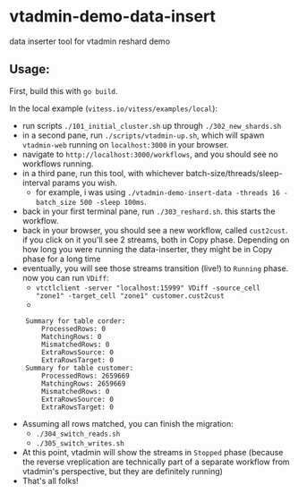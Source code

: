 # vtadmin-demo-data-insert

data inserter tool for vtadmin reshard demo

## Usage:

First, build this with `go build`.

In the local example (`vitess.io/vitess/examples/local`):
* run scripts `./101_initial_cluster.sh` up through `./302_new_shards.sh`
* in a second pane, run `./scripts/vtadmin-up.sh`, which will spawn `vtadmin-web` running on `localhost:3000` in your browser.
* navigate to `http://localhost:3000/workflows`, and you should see no workflows running.
* in a third pane, run this tool, with whichever batch-size/threads/sleep-interval params you wish.
    * for example, i was using `./vtadmin-demo-insert-data -threads 16 -batch_size 500 -sleep 100ms`.
* back in your first terminal pane, run `./303_reshard.sh`. this starts the workflow.
* back in your browser, you should see a new workflow, called `cust2cust`. if you click on it you'll see 2 streams, both in Copy phase. Depending on how long you were running the data-inserter, they might be in Copy phase for a long time
* eventually, you will see those streams transition (live!) to `Running` phase. now you can run `VDiff`:
    * `vtctlclient -server "localhost:15999" VDiff -source_cell "zone1" -target_cell "zone1" customer.cust2cust`
    *
```
    Summary for table corder:
        ProcessedRows: 0
        MatchingRows: 0
        MismatchedRows: 0
        ExtraRowsSource: 0
        ExtraRowsTarget: 0
    Summary for table customer:
        ProcessedRows: 2659669
        MatchingRows: 2659669
        MismatchedRows: 0
        ExtraRowsSource: 0
        ExtraRowsTarget: 0
 ```

* Assuming all rows matched, you can finish the migration:
    * `./304_switch_reads.sh`
    * `./305_switch_writes.sh`
* At this point, vtadmin will show the streams in `Stopped` phase (because the reverse vreplication are technically part of a separate workflow from vtadmin's perspective, but they are definitely running)
* That's all folks!
